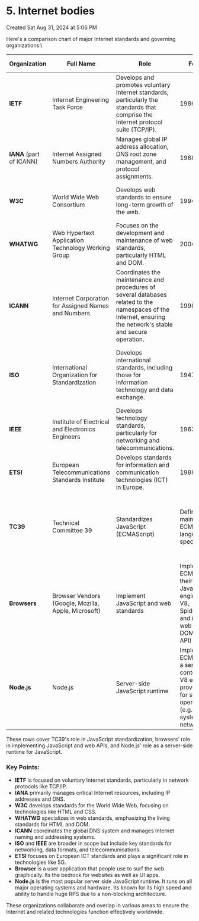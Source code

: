 # 5. Internet bodies

Created Sat Aug 31, 2024 at 5:06 PM

Here's a comparison chart of major Internet standards and governing organizations:\

| **Organization**         | **Full Name**                                       | **Role**                                                                                                                                                       | **Founded**                                                                                                                         | **Primary Focus**                                                    | **Notable Standards**                                                                                             | **Affiliated Groups**                                       |
| ------------------------ | --------------------------------------------------- | -------------------------------------------------------------------------------------------------------------------------------------------------------------- | ----------------------------------------------------------------------------------------------------------------------------------- | -------------------------------------------------------------------- | ----------------------------------------------------------------------------------------------------------------- | ----------------------------------------------------------- |
| **IETF**                 | Internet Engineering Task Force                     | Develops and promotes voluntary Internet standards, particularly the standards that comprise the Internet protocol suite (TCP/IP).                             | 1986                                                                                                                                | Internet standards development, protocols, and practices             | HTTP, DNS, IP, TCP, RFCs                                                                                          | ISOC (Internet Society), IAB (Internet Architecture Board)  |
| **IANA** (part of ICANN) | Internet Assigned Numbers Authority                 | Manages global IP address allocation, DNS root zone management, and protocol assignments.                                                                      | 1988                                                                                                                                | Management of IP addresses, DNS root zone, and protocol numbers      | DNS Root Zone Management, IP Address Allocation                                                                   | ICANN (Internet Corporation for Assigned Names and Numbers) |
| **W3C**                  | World Wide Web Consortium                           | Develops web standards to ensure long-term growth of the web.                                                                                                  | 1994                                                                                                                                | Web standards including HTML, CSS, and web technologies              | ARIA, privacy, (previously HTML5, CSS)                                                                            | MIT, ERCIM, Keio University, Beihang University             |
| **WHATWG**               | Web Hypertext Application Technology Working Group  | Focuses on the development and maintenance of web standards, particularly HTML and DOM.                                                                        | 2004                                                                                                                                | Web standards, HTML, DOM, browser APIs, client-side JavaScript, CORS | HTML Living Standard, DOM Living Standard                                                                         | Apple, Google, Microsoft, Mozilla                           |
| **ICANN**                | Internet Corporation for Assigned Names and Numbers | Coordinates the maintenance and procedures of several databases related to the namespaces of the Internet, ensuring the network's stable and secure operation. | 1998                                                                                                                                | DNS management, domain name system, IP address allocation            | Domain Name System (DNS)                                                                                          | IANA (Internet Assigned Numbers Authority)                  |
| **ISO**                  | International Organization for Standardization      | Develops international standards, including those for information technology and data exchange.                                                                | 1947                                                                                                                                | Broad standardization including IT                                   | ISO 8601 (Date and Time Format), ISO/IEC 8859-1 (Character Encoding)                                              | National standardization bodies                             |
| **IEEE**                 | Institute of Electrical and Electronics Engineers   | Develops technology standards, particularly for networking and telecommunications.                                                                             | 1963                                                                                                                                | Networking standards, telecommunications                             | IEEE 802 (Ethernet, Wi-Fi)                                                                                        | Computer Society, Standards Association                     |
| **ETSI**                 | European Telecommunications Standards Institute     | Develops standards for information and communication technologies (ICT) in Europe.                                                                             | 1988                                                                                                                                | ICT standards, 5G, IoT, cybersecurity                                | GSM, 5G, Digital Signature Standards                                                                              | European Commission, CEPT                                   |
| **TC39**                 | Technical Committee 39                              | Standardizes JavaScript (ECMAScript)                                                                                                                           | Defines and maintains the ECMAScript language specification                                                                         | JavaScript developers, browser vendors, Node.js maintainers          | Works with browsers and Node.js to implement ECMAScript; influences WHATWG for DOM integration                    |
| **Browsers**             | Browser Vendors (Google, Mozilla, Apple, Microsoft) | Implement JavaScript and web standards                                                                                                                         | Implement ECMAScript in their JavaScript engines (e.g., V8, SpiderMonkey) and integrate web APIs (e.g., DOM, Fetch API)             | Web developers, end users                                            | Implement standards from TC39, WHATWG, and W3C; contribute to discussions in WHATWG and W3C                       |
| **Node.js**              | Node.js                                             | Server-side JavaScript runtime                                                                                                                                 | Implements ECMAScript in a server context using V8 engine; provides APIs for server-side operations (e.g., file system, networking) | Backend developers, server administrators                            | Implements ECMAScript defined by TC39; works with browser vendors and V8 team for consistency across environments |

These rows cover TC39's role in JavaScript standardization, browsers' role in implementing JavaScript and web APIs, and Node.js' role as a server-side runtime for JavaScript.

### Key Points:

- **IETF** is focused on voluntary Internet standards, particularly in network protocols like TCP/IP.
- **IANA** primarily manages critical Internet resources, including IP addresses and DNS.
- **W3C** develops standards for the World Wide Web, focusing on technologies like HTML and CSS.
- **WHATWG** specializes in web standards, emphasizing the living standards for HTML and DOM.
- **ICANN** coordinates the global DNS system and manages Internet naming and addressing systems.
- **ISO** and **IEEE** are broader in scope but include key standards for networking, data formats, and telecommunications.
- **ETSI** focuses on European ICT standards and plays a significant role in technologies like 5G.
- **Browser** is a user application that people use to surf the web graphically. Its the bedrock for websites as well as UI apps.
- **Node.js** is the most popular server side JavaScript runtime. It runs on all major operating systems and hardware. Its known for its high speed and ability to handle huge RPS due to a non-blocking architecture.

These organizations collaborate and overlap in various areas to ensure the Internet and related technologies function effectively worldwide.

